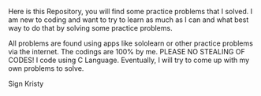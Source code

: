 Here is this Repository, you will find some practice problems that I solved. 
I am new to coding and want to try to learn as much as I can and what best way 
to do that by solving some practice problems. 

All problems are found using apps like sololearn or other practice problems via the internet.
The codings are 100% by me. PLEASE NO STEALING OF CODES! I code using C Language. 
Eventually, I will try to come up with my own problems to solve. 

Sign Kristy 

